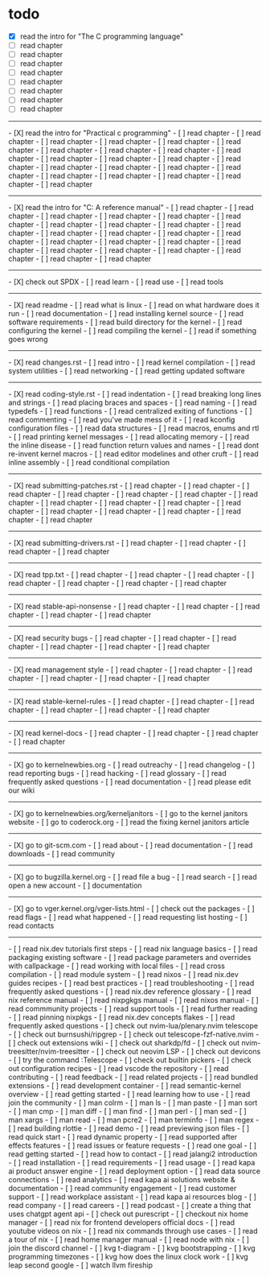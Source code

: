 # todo

- [X] read the intro for "The C programming language"
- [ ] read chapter
- [ ] read chapter
- [ ] read chapter
- [ ] read chapter
- [ ] read chapter
- [ ] read chapter
- [ ] read chapter
- [ ] read chapter
<hr>
- [X] read the intro for "Practical c programming"
- [ ] read chapter
- [ ] read chapter
- [ ] read chapter
- [ ] read chapter
- [ ] read chapter
- [ ] read chapter
- [ ] read chapter
- [ ] read chapter
- [ ] read chapter
- [ ] read chapter
- [ ] read chapter
- [ ] read chapter
- [ ] read chapter
- [ ] read chapter
- [ ] read chapter
- [ ] read chapter
- [ ] read chapter
- [ ] read chapter
- [ ] read chapter
- [ ] read chapter
- [ ] read chapter
- [ ] read chapter
- [ ] read chapter
<hr>
- [X] read the intro for "C: A reference manual"
- [ ] read chapter
- [ ] read chapter
- [ ] read chapter
- [ ] read chapter
- [ ] read chapter
- [ ] read chapter
- [ ] read chapter
- [ ] read chapter
- [ ] read chapter
- [ ] read chapter
- [ ] read chapter
- [ ] read chapter
- [ ] read chapter
- [ ] read chapter
- [ ] read chapter
- [ ] read chapter
- [ ] read chapter
- [ ] read chapter
- [ ] read chapter
- [ ] read chapter
- [ ] read chapter
- [ ] read chapter
- [ ] read chapter
- [ ] read chapter
<hr>
- [X] check out SPDX
- [ ] read learn
- [ ] read use
- [ ] read tools
<hr>
- [X] read readme
- [ ] read what is linux
- [ ] read on what hardware does it run
- [ ] read documentation
- [ ] read installing kernel source
- [ ] read software requirements
- [ ] read build directory for the kernel
- [ ] read configuring the kernel
- [ ] read compiling the kernel
- [ ] read if something goes wrong
<hr>
- [X] read changes.rst
- [ ] read intro
- [ ] read kernel compilation
- [ ] read system utilities
- [ ] read networking
- [ ] read getting updated software
<hr>
- [X] read coding-style.rst
- [ ] read indentation
- [ ] read breaking long lines and strings
- [ ] read placing braces and spaces
- [ ] read naming
- [ ] read typedefs
- [ ] read functions
- [ ] read centralized exiting of functions
- [ ] read commenting
- [ ] read you've made mess of it
- [ ] read kconfig configuration files
- [ ] read data structures
- [ ] read macros, enums and rtl
- [ ] read printing kernel messages
- [ ] read allocating memory
- [ ] read the inline disease
- [ ] read function return values and names
- [ ] read dont re-invent kernel macros
- [ ] read editor modelines and other cruft
- [ ] read inline assembly
- [ ] read conditional compilation
<hr>
- [X] read submitting-patches.rst
- [ ] read chapter
- [ ] read chapter
- [ ] read chapter
- [ ] read chapter
- [ ] read chapter
- [ ] read chapter
- [ ] read chapter
- [ ] read chapter
- [ ] read chapter
- [ ] read chapter
- [ ] read chapter
- [ ] read chapter
- [ ] read chapter
- [ ] read chapter
- [ ] read chapter
- [ ] read chapter
<hr>
- [X] read submitting-drivers.rst
- [ ] read chapter
- [ ] read chapter
- [ ] read chapter
- [ ] read chapter
<hr>
- [X] read tpp.txt
- [ ] read chapter
- [ ] read chapter
- [ ] read chapter
- [ ] read chapter
- [ ] read chapter
- [ ] read chapter
- [ ] read chapter
<hr>
- [X] read stable-api-nonsense
- [ ] read chapter
- [ ] read chapter
- [ ] read chapter
- [ ] read chapter
- [ ] read chapter
<hr>
- [X] read security bugs
- [ ] read chapter
- [ ] read chapter
- [ ] read chapter
- [ ] read chapter
- [ ] read chapter
- [ ] read chapter
<hr>
- [X] read management style
- [ ] read chapter
- [ ] read chapter
- [ ] read chapter
- [ ] read chapter
- [ ] read chapter
- [ ] read chapter
<hr>
- [X] read stable-kernel-rules
- [ ] read chapter
- [ ] read chapter
- [ ] read chapter
- [ ] read chapter
- [ ] read chapter
- [ ] read chapter
<hr>
- [X] read kernel-docs
- [ ] read chapter
- [ ] read chapter
- [ ] read chapter
- [ ] read chapter
<hr>
- [X] go to kernelnewbies.org
- [ ] read outreachy
- [ ] read changelog
- [ ] read reporting bugs
- [ ] read hacking
- [ ] read glossary
- [ ] read frequently asked questions
- [ ] read documentation
- [ ] read please edit our wiki
<hr>
- [X] go to kernelnewbies.org/kerneljanitors
- [ ] go to the kernel janitors website
- [ ] go to coderock.org
- [ ] read the fixing kernel janitors article
<hr>
- [X] go to git-scm.com
- [ ] read about
- [ ] read documentation
- [ ] read downloads
- [ ] read community
<hr>
- [X] go to bugzilla.kernel.org
- [ ] read file a bug
- [ ] read search
- [ ] read open a new account
- [ ] documentation
<hr>
- [X] go to vger.kernel.org/vger-lists.html
- [ ] check out the packages
- [ ] read flags
- [ ] read what happened
- [ ] read requesting list hosting
- [ ] read contacts
<hr>
- [ ] read nix.dev tutorials first steps
- [ ] read nix language basics
- [ ] read packaging existing software
- [ ] read package parameters and overrides with callpackage
- [ ] read working with local files
- [ ] read cross compilation
- [ ] read module system
- [ ] read nixos
- [ ] read nix.dev guides recipes
- [ ] read best practices
- [ ] read troubleshooting
- [ ] read frequently asked questions
- [ ] read nix.dev reference glossary
- [ ] read nix reference manual
- [ ] read nixpgkgs manual
- [ ] read nixos manual
- [ ] read commmunity projects
- [ ] read support tools
- [ ] read further reading
- [ ] read pinning nixpkgs
- [ ] read nix.dev concepts flakes
- [ ] read frequently asked questions
- [ ] check out nvim-lua/plenary.nvim telescope
- [ ] check out burnsushi/ripgrep
- [ ] check out telescope-fzf-native.nvim
- [ ] check out extensions wiki
- [ ] check out sharkdp/fd
- [ ] check out nvim-treesitter/nvim-treesitter
- [ ] check out neovim LSP
- [ ] check out devicons
- [ ] try the command :Telescope
- [ ] check out builtin pickers
- [ ] check out configuration recipes
- [ ] read vscode the repository
- [ ] read contributing
- [ ] read feedback
- [ ] read related projects
- [ ] read bundled extensions
- [ ] read development container
- [ ] read semantic-kernel overview
- [ ] read getting started
- [ ] read learning how to use
- [ ] read join the community
- [ ] man colrm
- [ ] man ls
- [ ] man paste
- [ ] man sort
- [ ] man cmp
- [ ] man diff
- [ ] man find
- [ ] man perl
- [ ] man sed
- [ ] man xargs
- [ ] man read
- [ ] man pcre2
- [ ] man terminfo
- [ ] man regex
- [ ] read building rlottie
- [ ] read demo
- [ ] read previewing json files
- [ ] read quick start
- [ ] read dynamic property
- [ ] read supported after effects features
- [ ] read issues or feature requests
- [ ] read one goal
- [ ] read getting started
- [ ] read how to contact
- [ ] read jalangi2 introduction
- [ ] read installation
- [ ] read requirements
- [ ] read usage
- [ ] read kapa ai product answer engine
- [ ] read deployment option
- [ ] read data source connections
- [ ] read analytics
- [ ] read kapa ai solutions website & documentation
- [ ] read community engagement
- [ ] read customer support
- [ ] read workplace assistant
- [ ] read kapa ai resources blog
- [ ] read company
- [ ] read careers
- [ ] read podcast
- [ ] create a thing that uses chatgpt agent api
- [ ] check out purescript
- [ ] checkout nix home manager
- [ ] read nix for frontend developers official docs
- [ ] read youtube videos on nix
- [ ] read nix commands through use cases
- [ ] read a tour of nix
- [ ] read home manager manual 
- [ ] read node with nix
- [ ] join the discord channel
- [ ] kvg t-diagram
- [ ] kvg bootstrapping
- [ ] kvg programming timezones
- [ ] kvg how does the linux clock work
- [ ] kvg leap second google
- [ ] watch llvm fireship
